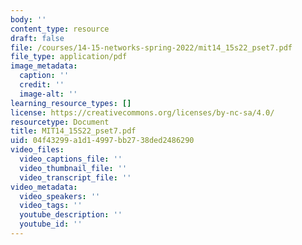```yaml
---
body: ''
content_type: resource
draft: false
file: /courses/14-15-networks-spring-2022/mit14_15s22_pset7.pdf
file_type: application/pdf
image_metadata:
  caption: ''
  credit: ''
  image-alt: ''
learning_resource_types: []
license: https://creativecommons.org/licenses/by-nc-sa/4.0/
resourcetype: Document
title: MIT14_15S22_pset7.pdf
uid: 04f43299-a1d1-4997-bb27-38ded2486290
video_files:
  video_captions_file: ''
  video_thumbnail_file: ''
  video_transcript_file: ''
video_metadata:
  video_speakers: ''
  video_tags: ''
  youtube_description: ''
  youtube_id: ''
---
```

